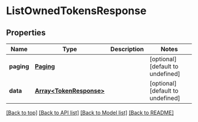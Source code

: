 # ListOwnedTokensResponse

## Properties

|Name | Type | Description | Notes|
|------------ | ------------- | ------------- | -------------|
|**paging** | [**Paging**](Paging.md) |  | [optional] [default to undefined]|
|**data** | [**Array&lt;TokenResponse&gt;**](TokenResponse.md) |  | [optional] [default to undefined]|




[[Back to top]](#) [[Back to API list]](../../README.md#documentation-for-api-endpoints) [[Back to Model list]](../../README.md#documentation-for-models) [[Back to README]](../../README.md)
